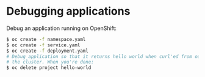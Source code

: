 # Debugging applications

Debug an application running on OpenShift:

```bash
$ oc create -f namespace.yaml
$ oc create -f service.yaml
$ oc create -f deployment.yaml
# Debug application so that it returns hello world when curl'ed from outside
# the cluster. When you're done:
$ oc delete project hello-world
```
